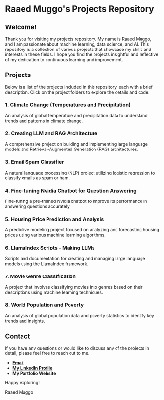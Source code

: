 # Raaed Muggo's Projects Repository

## Welcome!

Thank you for visiting my projects repository. My name is Raaed Muggo, and I am passionate about machine learning, data science, and AI. This repository is a collection of various projects that showcase my skills and interests in these fields. I hope you find the projects insightful and reflective of my dedication to continuous learning and improvement.

## Projects

Below is a list of the projects included in this repository, each with a brief description. Click on the project folders to explore the details and code.

### 1. Climate Change (Temperatures and Precipitation)
An analysis of global temperature and precipitation data to understand trends and patterns in climate change.

### 2. Creating LLM and RAG Architecture
A comprehensive project on building and implementing large language models and Retrieval-Augmented Generation (RAG) architectures.

### 3. Email Spam Classifier
A natural language processing (NLP) project utilizing logistic regression to classify emails as spam or ham.

### 4. Fine-tuning Nvidia Chatbot for Question Answering
Fine-tuning a pre-trained Nvidia chatbot to improve its performance in answering questions accurately.

### 5. Housing Price Prediction and Analysis
A predictive modeling project focused on analyzing and forecasting housing prices using various machine learning algorithms.

### 6. LlamaIndex Scripts - Making LLMs
Scripts and documentation for creating and managing large language models using the LlamaIndex framework.

### 7. Movie Genre Classification
A project that involves classifying movies into genres based on their descriptions using machine learning techniques.

### 8. World Population and Poverty
An analysis of global population data and poverty statistics to identify key trends and insights.

## Contact

If you have any questions or would like to discuss any of the projects in detail, please feel free to reach out to me.

- [**Email**](raaedkamran313@gmail.com)
- [**My LinkedIn Profile**](https://www.linkedin.com/in/raaed-muggo/)
- [**My Portfolio Website**](https://raaed-muggo-resume.notion.site/Raaed-Kamran-Muggo-660eb85930114cdfb623407d3d2e65ef)


Happy exploring!

Raaed Muggo
